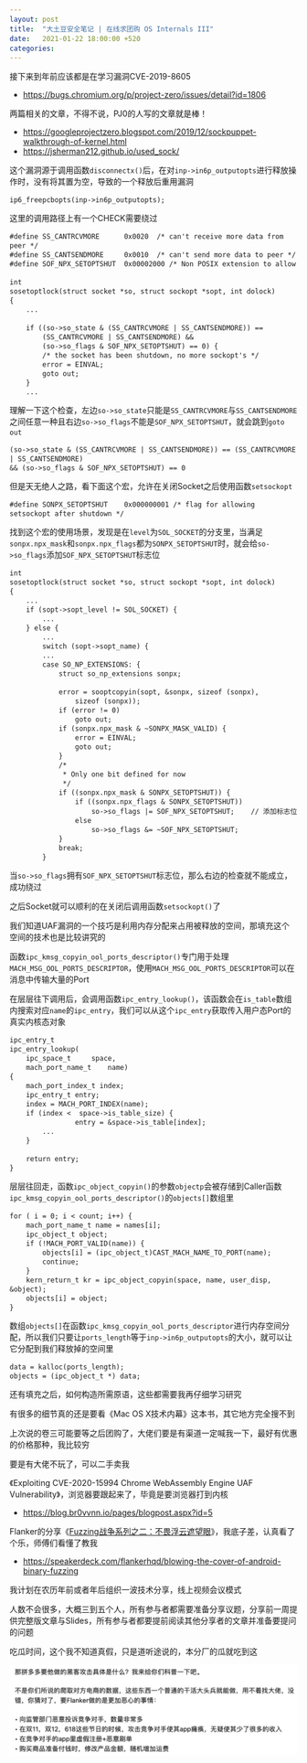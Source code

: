 ```yaml
---
layout: post
title:  "大土豆安全笔记 | 在线求团购 OS Internals III"
date:   2021-01-22 18:00:00 +520
categories: 
---
```


接下来到年前应该都是在学习漏洞CVE-2019-8605
- https://bugs.chromium.org/p/project-zero/issues/detail?id=1806

两篇相关的文章，不得不说，PJ0的人写的文章就是棒！
- https://googleprojectzero.blogspot.com/2019/12/sockpuppet-walkthrough-of-kernel.html
- https://jsherman212.github.io/used_sock/

这个漏洞源于调用函数`disconnectx()`后，在对`inp->in6p_outputopts`进行释放操作时，没有将其置为空，导致的一个释放后重用漏洞
```
ip6_freepcbopts(inp->in6p_outputopts);
```

这里的调用路径上有一个CHECK需要绕过
```
#define	SS_CANTRCVMORE		0x0020	/* can't receive more data from peer */
#define	SS_CANTSENDMORE		0x0010	/* can't send more data to peer */
#define	SOF_NPX_SETOPTSHUT	0x00002000 /* Non POSIX extension to allow

int
sosetoptlock(struct socket *so, struct sockopt *sopt, int dolock)
{
	...

	if ((so->so_state & (SS_CANTRCVMORE | SS_CANTSENDMORE)) ==
	    (SS_CANTRCVMORE | SS_CANTSENDMORE) &&
	    (so->so_flags & SOF_NPX_SETOPTSHUT) == 0) {
		/* the socket has been shutdown, no more sockopt's */
		error = EINVAL;
		goto out;
	}
	...
```

理解一下这个检查，左边`so->so_state`只能是`SS_CANTRCVMORE`与`SS_CANTSENDMORE`之间任意一种且右边`so->so_flags`不能是`SOF_NPX_SETOPTSHUT`，就会跳到`goto out`
```
(so->so_state & (SS_CANTRCVMORE | SS_CANTSENDMORE)) == (SS_CANTRCVMORE | SS_CANTSENDMORE) 
&& (so->so_flags & SOF_NPX_SETOPTSHUT) == 0
```

但是天无绝人之路，看下面这个宏，允许在关闭Socket之后使用函数`setsockopt`
```
#define	SONPX_SETOPTSHUT	0x000000001	/* flag for allowing setsockopt after shutdown */
```

找到这个宏的使用场景，发现是在`level`为`SOL_SOCKET`的分支里，当满足`sonpx.npx_mask`和`sonpx.npx_flags`都为`SONPX_SETOPTSHUT`时，就会给`so->so_flags`添加`SOF_NPX_SETOPTSHUT`标志位
```
int
sosetoptlock(struct socket *so, struct sockopt *sopt, int dolock)
{
	...
	if (sopt->sopt_level != SOL_SOCKET) {
		...
	} else {
		...
		switch (sopt->sopt_name) {
		...
		case SO_NP_EXTENSIONS: {
			struct so_np_extensions sonpx;

			error = sooptcopyin(sopt, &sonpx, sizeof (sonpx),
			    sizeof (sonpx));
			if (error != 0)
				goto out;
			if (sonpx.npx_mask & ~SONPX_MASK_VALID) {
				error = EINVAL;
				goto out;
			}
			/*
			 * Only one bit defined for now
			 */
			if ((sonpx.npx_mask & SONPX_SETOPTSHUT)) {
				if ((sonpx.npx_flags & SONPX_SETOPTSHUT))
					so->so_flags |= SOF_NPX_SETOPTSHUT;    // 添加标志位
				else
					so->so_flags &= ~SOF_NPX_SETOPTSHUT;
			}
			break;
		}
```

当`so->so_flags`拥有`SOF_NPX_SETOPTSHUT`标志位，那么右边的检查就不能成立，成功绕过

之后Socket就可以顺利的在关闭后调用函数`setsockopt()`了

我们知道UAF漏洞的一个技巧是利用内存分配来占用被释放的空间，那填充这个空间的技术也是比较讲究的

函数`ipc_kmsg_copyin_ool_ports_descriptor()`专门用于处理`MACH_MSG_OOL_PORTS_DESCRIPTOR`，使用`MACH_MSG_OOL_PORTS_DESCRIPTOR`可以在消息中传输大量的Port

在层层往下调用后，会调用函数`ipc_entry_lookup()`，该函数会在`is_table`数组内搜索对应`name`的`ipc_entry`，我们可以从这个`ipc_entry`获取传入用户态Port的真实内核态对象
```
ipc_entry_t
ipc_entry_lookup(
	ipc_space_t		space,
	mach_port_name_t	name)
{
	mach_port_index_t index;
	ipc_entry_t entry;
	index = MACH_PORT_INDEX(name);
	if (index <  space->is_table_size) {
                entry = &space->is_table[index];
		...
	}

	return entry;
}
```

层层往回走，函数`ipc_object_copyin()`的参数`objectp`会被存储到Caller函数`ipc_kmsg_copyin_ool_ports_descriptor()`的`objects[]`数组里
```
for ( i = 0; i < count; i++) {
    mach_port_name_t name = names[i];
    ipc_object_t object;
    if (!MACH_PORT_VALID(name)) {
        objects[i] = (ipc_object_t)CAST_MACH_NAME_TO_PORT(name);
        continue;
    }
    kern_return_t kr = ipc_object_copyin(space, name, user_disp, &object);
    objects[i] = object;
}
```

数组`objects[]`在函数`ipc_kmsg_copyin_ool_ports_descriptor`进行内存空间分配，所以我们只要让`ports_length`等于`inp->in6p_outputopts`的大小，就可以让它分配到我们释放掉的空间里
```
data = kalloc(ports_length);
objects = (ipc_object_t *) data;
```

还有填充之后，如何构造所需原语，这些都需要我再仔细学习研究

有很多的细节真的还是要看《Mac OS X技术内幕》这本书，其它地方完全搜不到

上次说的卷三可能要等之后团购了，大佬们要是有渠道一定喊我一下，最好有优惠的价格那种，我比较穷

要是有大佬不玩了，可以二手卖我

《Exploiting CVE-2020-15994 Chrome WebAssembly Engine UAF Vulnerability》，浏览器要跟起来了，毕竟是要浏览器打到内核
- https://blog.br0vvnn.io/pages/blogpost.aspx?id=5

Flanker的分享《[Fuzzing战争系列之二：不畏浮云遮望眼](https://mp.weixin.qq.com/s/G26MJOH4VPene1Sd_zjEQw)》，我底子差，认真看了个乐，师傅们看懂了教我
- https://speakerdeck.com/flankerhqd/blowing-the-cover-of-android-binary-fuzzing

我计划在农历年前或者年后组织一波技术分享，线上视频会议模式

人数不会很多，大概三到五个人，所有参与者都需要准备分享议题，分享前一周提供完整版文章与Slides，所有参与者都要提前阅读其他分享者的文章并准备要提问的问题

吃瓜时间，这个我不知道真假，只是道听途说的，本分厂的瓜就吃到这

![IMAGE](/assets/resources/96E7D8BECD5C7988EEC7B7C5D4A326EA.jpg)